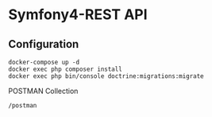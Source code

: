 
# Symfony4-REST API

## Configuration

```
docker-compose up -d
docker exec php composer install
docker exec php bin/console doctrine:migrations:migrate
```


POSTMAN Collection
```
/postman
```
